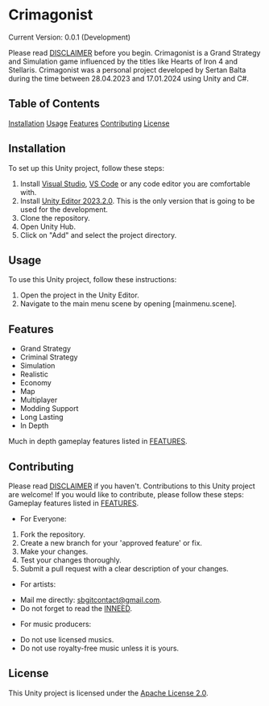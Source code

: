 # Crimagonist

Current Version: 0.0.1 (Development)

Please read [DISCLAIMER](DISCLAIMER.md) before you begin.
Crimagonist is a Grand Strategy and Simulation game influenced by the titles like Hearts of Iron 4 and Stellaris.
Crimagonist was a personal project developed by Sertan Balta during the time between 28.04.2023 and 17.01.2024 using Unity and C#.

## Table of Contents
[Installation](#installation)
[Usage](#usage)
[Features](#features)
[Contributing](#contributing)
[License](#license)

## Installation
To set up this Unity project, follow these steps:

1. Install [Visual Studio](https://visualstudio.microsoft.com/), [VS Code](https://code.visualstudio.com/) or any code editor you are comfortable with.
2. Install [Unity Editor 2023.2.0](https://unity.com/releases/editor/whats-new/2023.2.0). This is the only version that is going to be used for the development.
3. Clone the repository.
4. Open Unity Hub.
5. Click on "Add" and select the project directory.

## Usage
To use this Unity project, follow these instructions:

1. Open the project in the Unity Editor.
2. Navigate to the main menu scene by opening [mainmenu.scene].

## Features
- Grand Strategy
- Criminal Strategy
- Simulation
- Realistic
- Economy
- Map
- Multiplayer
- Modding Support
- Long Lasting
- In Depth

Much in depth gameplay features listed in [FEATURES](FEATURES.md).

## Contributing
Please read [DISCLAIMER](DISCLAIMER.md) if you haven't.
Contributions to this Unity project are welcome! If you would like to contribute, please follow these steps:
Gameplay features listed in [FEATURES](FEATURES.md).

- For Everyone:
1. Fork the repository.
2. Create a new branch for your 'approved feature' or fix.
3. Make your changes.
4. Test your changes thoroughly.
5. Submit a pull request with a clear description of your changes.

- For artists:
* Mail me directly: sbgitcontact@gmail.com.
* Do not forget to read the [INNEED](INNEED.md).

- For music producers:
* Do not use licensed musics.
* Do not use royalty-free music unless it is yours.

## License
This Unity project is licensed under the [Apache License 2.0](LICENSE).
